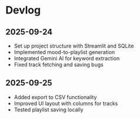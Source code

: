 # Devlog

## 2025-09-24
- Set up project structure with Streamlit and SQLite
- Implemented mood-to-playlist generation
- Integrated Gemini AI for keyword extraction
- Fixed track fetching and saving bugs

## 2025-09-25
- Added export to CSV functionality
- Improved UI layout with columns for tracks
- Tested playlist saving locally
